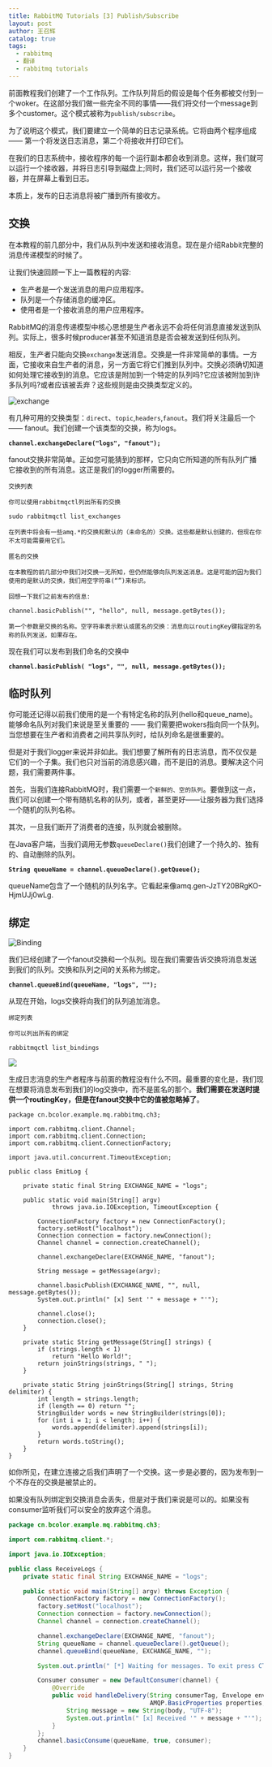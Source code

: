 ```yaml
---
title: RabbitMQ Tutorials [3] Publish/Subscribe
layout: post
author: 王召辉
catalog: true
tags:
  - rabbitmq
  - 翻译
  - rabbitmq tutorials
---
```

前面教程我们创建了一个工作队列。工作队列背后的假设是每个任务都被交付到一个woker。在这部分我们做一些完全不同的事情——我们将交付一个message到多个customer。这个模式被称为``publish/subscribe``。

为了说明这个模式，我们要建立一个简单的日志记录系统。它将由两个程序组成 —— 第一个将发送日志消息，第二个将接收并打印它们。

在我们的日志系统中，接收程序的每一个运行副本都会收到消息。这样，我们就可以运行一个接收器，并将日志引导到磁盘上;同时，我们还可以运行另一个接收器，并在屏幕上看到日志。

本质上，发布的日志消息将被广播到所有接收方。

## 交换

在本教程的前几部分中，我们从队列中发送和接收消息。现在是介绍Rabbit完整的消息传递模型的时候了。

让我们快速回顾一下上一篇教程的内容:

* 生产者是一个发送消息的用户应用程序。
* 队列是一个存储消息的缓冲区。
* 使用者是一个接收消息的用户应用程序。

RabbitMQ的消息传递模型中核心思想是生产者永远不会将任何消息直接发送到队列。实际上，很多时候producer甚至不知道消息是否会被发送到任何队列。

相反，生产者只能向交换``exchange``发送消息。交换是一件非常简单的事情。一方面，它接收来自生产者的消息，另一方面它将它们推到队列中。交换必须确切知道如何处理它接收到的消息。它应该是附加到一个特定的队列吗?它应该被附加到许多队列吗?或者应该被丢弃？这些规则是由交换类型定义的。

![exchange](http://www.rabbitmq.com/img/tutorials/exchanges.png)

有几种可用的交换类型：``direct``、``topic``,``headers``,``fanout``。我们将关注最后一个 —— fanout。我们创建一个该类型的交换，称为logs。

__``channel.exchangeDeclare("logs", "fanout");``__

fanout交换非常简单。正如您可能猜到的那样，它只向它所知道的所有队列广播它接收到的所有消息。这正是我们的logger所需要的。

```
交换列表

你可以使用rabbitmqctl列出所有的交换

sudo rabbitmqctl list_exchanges

在列表中将会有一些amq.*的交换和默认的（未命名的）交换。这些都是默认创建的，但现在你不太可能需要用它们。

匿名的交换

在本教程的前几部分中我们对交换一无所知，但仍然能够向队列发送消息。这是可能的因为我们使用的是默认的交换，我们用空字符串(“”)来标识。

回想一下我们之前发布的信息:

channel.basicPublish("", "hello", null, message.getBytes());

第一个参数是交换的名称。空字符串表示默认或匿名的交换：消息向以routingKey键指定的名称的队列发送，如果存在。

```

现在我们可以发布到我们命名的交换中

__``channel.basicPublish( "logs", "", null, message.getBytes());``__

## 临时队列

你可能还记得以前我们使用的是一个有特定名称的队列(hello和queue_name)。能够命名队列对我们来说是至关重要的 —— 我们需要把wokers指向同一个队列。当您想要在生产者和消费者之间共享队列时，给队列命名是很重要的。

但是对于我们logger来说并非如此。我们想要了解所有的日志消息，而不仅仅是它们的一个子集。我们也只对当前的消息感兴趣，而不是旧的消息。要解决这个问题，我们需要两件事。

首先，当我们连接RabbitMQ时，我们需要一个``新鲜的、空的队列``。要做到这一点，我们可以创建一个带有随机名称的队列，或者，甚至更好——让服务器为我们选择一个随机的队列名称。

其次，一旦我们断开了消费者的连接，队列就会被删除。

在Java客户端，当我们调用无参数``queueDeclare()``我们创建了一个持久的、独有的、自动删除的队列。

__``String queueName = channel.queueDeclare().getQueue();``__

queueName包含了一个随机的队列名字。它看起来像amq.gen-JzTY20BRgKO-HjmUJj0wLg.

## 绑定

![Binding](http://www.rabbitmq.com/img/tutorials/bindings.png)

我们已经创建了一个fanout交换和一个队列。现在我们需要告诉交换将消息发送到我们的队列。交换和队列之间的关系称为绑定。

__``channel.queueBind(queueName, "logs", "");``__

从现在开始，logs交换将向我们的队列追加消息。

```
绑定列表

你可以列出所有的绑定

rabbitmqctl list_bindings
```

![](http://www.rabbitmq.com/img/tutorials/python-three-overall.png)

生成日志消息的生产者程序与前面的教程没有什么不同。最重要的变化是，我们现在想要将消息发布到我们的log交换中，而不是匿名的那个。__我们需要在发送时提供一个routingKey，但是在fanout交换中它的值被忽略掉了__。

```
package cn.bcolor.example.mq.rabbitmq.ch3;

import com.rabbitmq.client.Channel;
import com.rabbitmq.client.Connection;
import com.rabbitmq.client.ConnectionFactory;

import java.util.concurrent.TimeoutException;

public class EmitLog {

    private static final String EXCHANGE_NAME = "logs";

    public static void main(String[] argv)
            throws java.io.IOException, TimeoutException {

        ConnectionFactory factory = new ConnectionFactory();
        factory.setHost("localhost");
        Connection connection = factory.newConnection();
        Channel channel = connection.createChannel();

        channel.exchangeDeclare(EXCHANGE_NAME, "fanout");

        String message = getMessage(argv);

        channel.basicPublish(EXCHANGE_NAME, "", null, message.getBytes());
        System.out.println(" [x] Sent '" + message + "'");

        channel.close();
        connection.close();
    }

    private static String getMessage(String[] strings) {
        if (strings.length < 1)
            return "Hello World!";
        return joinStrings(strings, " ");
    }

    private static String joinStrings(String[] strings, String delimiter) {
        int length = strings.length;
        if (length == 0) return "";
        StringBuilder words = new StringBuilder(strings[0]);
        for (int i = 1; i < length; i++) {
            words.append(delimiter).append(strings[i]);
        }
        return words.toString();
    }
}

```

如你所见，在建立连接之后我们声明了一个交换。这一步是必要的，因为发布到一个不存在的交换是被禁止的。

如果没有队列绑定到交换消息会丢失，但是对于我们来说是可以的。如果没有consumer监听我们可以安全的放弃这个消息。

``` java
package cn.bcolor.example.mq.rabbitmq.ch3;

import com.rabbitmq.client.*;

import java.io.IOException;

public class ReceiveLogs {
    private static final String EXCHANGE_NAME = "logs";

    public static void main(String[] argv) throws Exception {
        ConnectionFactory factory = new ConnectionFactory();
        factory.setHost("localhost");
        Connection connection = factory.newConnection();
        Channel channel = connection.createChannel();

        channel.exchangeDeclare(EXCHANGE_NAME, "fanout");
        String queueName = channel.queueDeclare().getQueue();
        channel.queueBind(queueName, EXCHANGE_NAME, "");

        System.out.println(" [*] Waiting for messages. To exit press CTRL+C");

        Consumer consumer = new DefaultConsumer(channel) {
            @Override
            public void handleDelivery(String consumerTag, Envelope envelope,
                                       AMQP.BasicProperties properties, byte[] body) throws IOException {
                String message = new String(body, "UTF-8");
                System.out.println(" [x] Received '" + message + "'");
            }
        };
        channel.basicConsume(queueName, true, consumer);
    }
}

```
